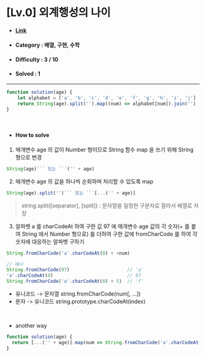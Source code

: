 # [Lv.0] 외계행성의 나이 
* #### [Link](https://school.programmers.co.kr/learn/courses/30/lessons/120834)
* #### Category : 배열, 구현, 수학
* #### Difficulty : 3 / 10  
* #### Solved : 1

<hr />

```js
function solution(age) {
    let alphabet = ['a', 'b', 'c', 'd', 'e', 'f', 'g', 'h', 'i', 'j']
    return String(age).split('').map((num) => alphabet[num]).join('')
}
```

<br />

* #### How to solve
1. 매개변수 age 의 값이 Number 형이므로 String 함수 map 을 쓰기 위해 String 형으로 변경 
```js
String(age)``` 또는 ```('' + age)
```

2. 매개변수 age 의 값을 하나씩 순회하며 처리할 수 있도록 map 
```js
String(age).split('')``` 또는 ```[...('' + age)]
```
> string.split([separator], [split]) : 문자열을 일정한 구분자로 잘라서 배열로 저장 

3. 알파벳 a 를 charCodeAt 하여 구한 값 97 에 
매개변수 age 값의 각 숫자(+ 를 붙여 String 에서 Number 형으로) 를 더하여 구한 값에 fromCharCode 를 하여 각 숫자에 대응하는 알파벳 구하기
```js 
String.fromCharCode('a'.charCodeAt(0) + +num)
```
```js
// 예시
String.fromCharCode(97) 					// 'a'
'a'.charCodeAt(0)							// 97
String.fromCharCode('a'.charCodeAt(0) + 5)	// 'f'
```
> 
* 유니코드 -> 문자열 string.fromCharCode(num[, ...])
* 문자 -> 유니코드 string.prototype.charCodeAt(index)

<br />

* another way  
```js
function solution(age) {
  return [...('' + age)].map(num => String.fromCharCode('a'.charCodeAt(0) + +num)).join('');
}
```